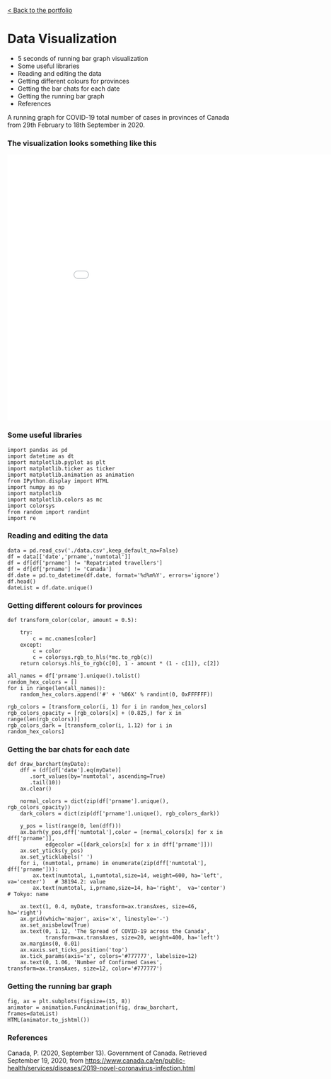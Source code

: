 [< Back to the portfolio](https://s-bishnoi.github.io/shubham-bishnoi/)

# Data Visualization

- 5 seconds of running bar graph visualization
- Some useful libraries
- Reading and editing the data
- Getting different colours for provinces
- Getting the bar chats for each date
- Getting the running bar graph
- References

A running graph for COVID-19 total number of cases in provinces of Canada from 29th February to 18th September in 2020.

### The visualization looks something like this

<iframe src='//gifs.com/embed/the-spread-of-covid-19-across-the-canada-in-a-running-bar-graph-JyBw1J' frameborder='0' scrolling='no' width='900px' height='600px' style='-webkit-backface-visibility: hidden;-webkit-transform: scale(1);' ></iframe>

### Some useful libraries

```
import pandas as pd
import datetime as dt
import matplotlib.pyplot as plt
import matplotlib.ticker as ticker
import matplotlib.animation as animation
from IPython.display import HTML
import numpy as np
import matplotlib
import matplotlib.colors as mc
import colorsys
from random import randint
import re
```

### Reading and editing the data

```
data = pd.read_csv('./data.csv',keep_default_na=False)
df = data[['date','prname','numtotal']]
df = df[df['prname'] != 'Repatriated travellers']
df = df[df['prname'] != 'Canada']
df.date = pd.to_datetime(df.date, format='%d%m%Y', errors='ignore')
df.head()
dateList = df.date.unique()
```

### Getting different colours for provinces

```
def transform_color(color, amount = 0.5):

    try:
        c = mc.cnames[color]
    except:
        c = color
        c = colorsys.rgb_to_hls(*mc.to_rgb(c))
    return colorsys.hls_to_rgb(c[0], 1 - amount * (1 - c[1]), c[2])

all_names = df['prname'].unique().tolist()
random_hex_colors = []
for i in range(len(all_names)):
    random_hex_colors.append('#' + '%06X' % randint(0, 0xFFFFFF))

rgb_colors = [transform_color(i, 1) for i in random_hex_colors]
rgb_colors_opacity = [rgb_colors[x] + (0.825,) for x in range(len(rgb_colors))]
rgb_colors_dark = [transform_color(i, 1.12) for i in random_hex_colors]
```

### Getting the bar chats for each date

```
def draw_barchart(myDate):
    dff = (df[df['date'].eq(myDate)]
       .sort_values(by='numtotal', ascending=True)
       .tail(10))
    ax.clear()
    
    normal_colors = dict(zip(df['prname'].unique(), rgb_colors_opacity))
    dark_colors = dict(zip(df['prname'].unique(), rgb_colors_dark))
    
    y_pos = list(range(0, len(dff)))
    ax.barh(y_pos,dff['numtotal'],color = [normal_colors[x] for x in dff['prname']],
            edgecolor =([dark_colors[x] for x in dff['prname']]))
    ax.set_yticks(y_pos)
    ax.set_yticklabels(' ')
    for i, (numtotal, prname) in enumerate(zip(dff['numtotal'], dff['prname'])):
        ax.text(numtotal, i,numtotal,size=14, weight=600, ha='left', va='center')   # 38194.2: value
        ax.text(numtotal, i,prname,size=14, ha='right',  va='center')  # Tokyo: name

    ax.text(1, 0.4, myDate, transform=ax.transAxes, size=46, ha='right')
    ax.grid(which='major', axis='x', linestyle='-')
    ax.set_axisbelow(True)
    ax.text(0, 1.12, 'The Spread of COVID-19 across the Canada',
            transform=ax.transAxes, size=20, weight=400, ha='left')
    ax.margins(0, 0.01)
    ax.xaxis.set_ticks_position('top')
    ax.tick_params(axis='x', colors='#777777', labelsize=12)
    ax.text(0, 1.06, 'Number of Confirmed Cases', transform=ax.transAxes, size=12, color='#777777')
```

### Getting the running bar graph

```
fig, ax = plt.subplots(figsize=(15, 8))
animator = animation.FuncAnimation(fig, draw_barchart, frames=dateList)
HTML(animator.to_jshtml())
```

### References

Canada, P. (2020, September 13). Government of Canada. Retrieved September 19, 2020, from https://www.canada.ca/en/public-health/services/diseases/2019-novel-coronavirus-infection.html